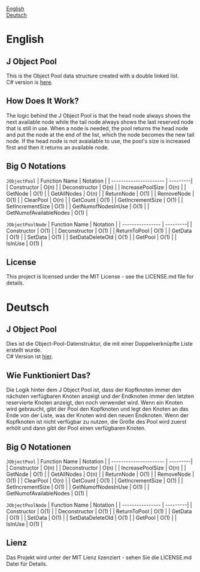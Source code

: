 [English](#english)\
[Deutsch](#deutsch)

# English

## J Object Pool
This is the Object Pool data structure created with a double linked list.\
C# version is [here](https://github.com/cemalaydeniz/j-object-pool-csharp).

## How Does It Work?
The logic behind the J Object Pool is that the head node always shows the next available node while the tail node always shows the last reserved node that is still in use. When a node is needed, the pool returns the head node and put the node at the end of the list, which the node becomes the new tail node. If the head node is not avaialable to use, the pool's size is increased first and then it returns an available node.

## Big O Notations
`JObjectPool`
| Function Name          | Notation |
| ---------------------- | ---------|
| Constructor            | O(n)     |
| Deconstructor          | O(n)     |
| IncreasePoolSize       | O(n)     |
| GetNode                | O(1)     |
| GetAllNodes            | O(n)     |
| ReturnNode             | O(1)     |
| RemoveNode             | O(1)     |
| ClearPool              | O(n)     |
| GetCount               | O(1)     |
| GetIncrementSize       | O(1)     |
| SetIncrementSize       | O(1)     |
| GetNumofNodesInUse     | O(1)     |
| GetNumofAvailableNodes | O(1)     |

`JObjectPoolNode`
| Function Name    | Notation |
| ---------------- | ---------|
| Constructor      | O(1)     |
| Deconstructor    | O(1)     |
| ReturnToPool     | O(1)     |
| GetData          | O(1)     |
| SetData          | O(1)     |
| SetDataDeleteOld | O(1)     |
| GetPool          | O(1)     |
| IsInUse          | O(1)     |

## License
This project is licensed under the MIT License - see the LICENSE.md file for details.


# Deutsch

## J Object Pool
Dies ist die Object-Pool-Datenstruktur, die mit einer Doppelverknüpfte Liste erstellt wurde.\
C# Version ist [hier](https://github.com/cemalaydeniz/j-object-pool-csharp).

## Wie Funktioniert Das?
Die Logik hinter dem J Object Pool ist, dass der Kopfknoten immer den nächsten verfügbaren Knoten anzeigt und der Endknoten immer den letzten reservierte Knoten anzeigt, den noch verwendet wird. Wenn ein Knoten wird gebraucht, gibt der Pool den Kopfknoten und legt den Knoten an das Ende von der Liste, was der Knoten wird den neuen Endknoten. Wenn der Kopfknoten ist nicht verfügbar zu nutzen, die Größe des Pool wird zuerst erhölt und dann gibt der Pool einen verfügbaren Knoten.

## Big O Notationen
`JObjectPool`
| Function Name          | Notation |
| ---------------------- | ---------|
| Constructor            | O(n)     |
| Deconstructor          | O(n)     |
| IncreasePoolSize       | O(n)     |
| GetNode                | O(1)     |
| GetAllNodes            | O(n)     |
| ReturnNode             | O(1)     |
| RemoveNode             | O(1)     |
| ClearPool              | O(n)     |
| GetCount               | O(1)     |
| GetIncrementSize       | O(1)     |
| SetIncrementSize       | O(1)     |
| GetNumofNodesInUse     | O(1)     |
| GetNumofAvailableNodes | O(1)     |

`JObjectPoolNode`
| Function Name    | Notation |
| ---------------- | ---------|
| Constructor      | O(1)     |
| Deconstructor    | O(1)     |
| ReturnToPool     | O(1)     |
| GetData          | O(1)     |
| SetData          | O(1)     |
| SetDataDeleteOld | O(1)     |
| GetPool          | O(1)     |
| IsInUse          | O(1)     |

## Lienz
Das Projekt wird unter der MIT Lienz lizenziert - sehen Sie die LICENSE.md Datei für Details.
